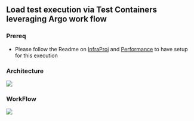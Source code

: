 ## Load test execution via Test Containers leveraging Argo work flow

### Prereq 
* Please follow the Readme on [InfraProj](https://github.com/TestProj/InfraProj) and [Performance](https://github.com/TestProj/InfraProj/tree/ged-2020/Performance) to have setup for this execution

### Architecture 
![](https://github.com/sumitnagal/argo-workflows-catalog/blob/master/templates/perf-infra/Distro.png)

### WorkFlow
![](https://github.com/sumitnagal/argo-workflows-catalog/blob/master/templates/perf-infra/Distro-Workflow.png)
